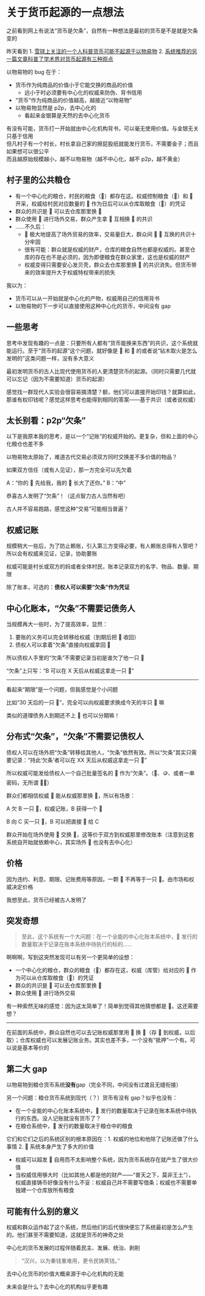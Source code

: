 # 关于货币起源的一点想法

之前看到网上有说法“货币是欠条”，自然有一种想法是最初的货币是不是就是欠条变的

昨天看到 1. [雪球上关注的一个人科普货币可能不起源于以物易物](https://xueqiu.com/7571730629/221759159) 2. [系统推荐的另一篇文章科普了学术界对货币起源有三种观点](https://xueqiu.com/6247460865/221768557)

以物易物的 bug 在于：

- 货币作为纯商品的价值小于它能交换的商品的价值
  - 远小于时必须要有中心化的权威来防伪、背书信用
- “货币”作为纯商品的价值越高，越接近“以物易物”
- 以物易物显然是 p2p，去中心化的
  - 看起来金银算是天然的去中心化货币

有没有可能，货币打一开始就由中心化机构背书，可以毫无使用价值。与金银无关只基于信用  
但凡村子有一个村长，村长拿自己家的擦屁股纸就能发行货币，不需要金子；而且如果想可以很公平  
而且越原始规模越小，越不以物易物（越不中心化，越不 p2p，越不黄金）

## 村子里的公共粮仓

- 有一个中心化的粮仓，村民的粮食（🌾）都存在这。权威控制粮食（🌾）和 🐚 开采，权威给村民对应数量的 🐚 作为日后可以从仓库取粮食（🌾）的凭证
- 群众的共识是 🐚 可以去仓库那里换 🌾
- 群众使用 🐚 进行场外交易，群众产生拿 🐚 互相换 🌾 的共识
- ……不久后：
  - 🐚 极大地提高了场外贸易的效率，交易量巨大，群众间 🐚 🌾 互换的共识十分牢固
  - 很有可能：群众就是权威的财产，仓库的粮食自然也都是权威的。甚至仓库的存在也不是必须的，因为即便粮食在群众家里，这也是权威的财产
  - 权威变得只需要安心发贝壳，群众去仓库那里换 🌾 的共识消失。但货币带来的效率提升大于权威特权带来的损失

我以为：

- 货币可以从一开始就是中心化的产物，权威用自己的信用背书
- 以物易物的下一步可以直接使用这种中心化的货币，中间没有 gap

## 一些思考

思考中发现有趣的一点是：只要所有人都有“货币能换来东西”的共识，这个系统就能运行。至于“货币的起源”这个问题，就好像是 🐓 和 🥚 的或者说“钻木取火是怎么发明的”这类问题一样，没有多大意义

最初发明货币的古人比现代使用货币的人更清楚货币的起源。（同时只需要几代就可以忘记（因为不需要知道）货币的起源）

感觉找一群现代人实验会很容易搞清楚？额，他们可以直接开始印钱？就算如此，那谁有权印钱呢？感觉这样思考也能得到相同的答案——基于共识（或者说权威）

## 太长别看：p2p“欠条”

以下是我原本我的思考，是以一个“记账”的权威开始的。更复杂，但和上面的中心化粮仓也差不多

以物易物太原始了，难道古代交易必须双方同时交换差不多价值的物品？

如果双方信任（或有人见证），那一方完全可以先欠着

A：“你的 🐓 先给我，我的 🐤 长大了还你。”
B：“中”

恭喜古人发明了“欠条”！（这点智力古人当然有吧）

古人并不容易跑路，感觉这种“交易”可能相当普遍？

## 权威记账

规模稍大一些后，为了防止赖账，引入第三方变得必要，有人赖账总得有人管吧？所以会有权威来见证，记录，协助要账

权威可能是村长或双方的妈或者全体村民，账本记录双方的名字、物品、数量、期限

除了账本，可选的：**债权人可以索要“欠条”作为凭证**

## 中心化账本，“欠条”不需要记债务人

当规模再大一些时，为了提高效率，显然：

1. 要账的义务可以完全转移给权威（到期后把 🐓 收回）
2. 债权人可以拿着“欠条”直接向权威拿回 🐓

所以债权人手里的“欠条”不需要记录当初是谁欠了他一只 🐓

“欠条”上只写：“B 可以在 X 天后从权威这拿走一只 🐓”

---

看起来“期限”是一个问题，但我感觉是个小问题

比如“30 天后的一只 🐓”，完全可以向权威要求换成今天的半只 🐓 嘛

类似的道理债务人到期还不上 🐓 也可以分期嘛！

## 分布式“欠条”，“欠条”不需要记债权人

债权人可以在场外把“欠条”转移给其他人，“欠条”依然有效。所以“欠条”其实只需要记录：“持此‘欠条’者可以在 XX 天后从权威这拿走一只 🐓”

所以权威可能发给债权人一个自己批量签名的 🐚 作为“欠条”。（🐚、🪙、或者一串密码，无所谓 🤷🏻）

群众们都相信权威 🐚 能从权威那里换 🐓，所以有场景：

A 欠 B 一只 🐓，权威记账，B 获得一个 🐚

B 向 C 买一只 🐓，B 可以把直接 🐚 给 C

群众开始在场外使用 🐚 交换 🐓，这等价于双方到权威那里修改账本（注意到这套系统自开始就依赖中心，其实场外 🐚 也没有去中心化）

## 价格

因为违约、利息、期限、记账费用等原因，一颗 🐚 不再等于一只 🐓。由市场和权威决定价格

我想至此，货币已经被古人发明了

## 突发奇想

> 至此，这个系统有一个大问题：在一个全能的中心化账本系统中，🐚 发行的数量取决于记录在账本系统中待执行的标的……

啊啊啊，写到这突然发现可以有另一个更简单的设想：

- 一个中心化的粮仓，群众的粮食（🐓）都存在这，权威（库管）给对应的 🐚 作为可以从仓库取粮食（🐓）的凭证
- 群众的共识是 🐚 可以去仓库那里换 🐓
- 群众使用 🐚 进行场外交易

有一种索然无味的感觉：因为这太简单了！简单到觉得其他猜想都是 💩。这还需要想？

---

在前面的系统中，群众自然也可以去记账权威那里用 🐓 换 🐚（存 🐓 到权威，以后取）；仓库权威也可以发展记账业务。其实也差不多，一个没有“抵押”一个有。可以说是基本等价的

## 第二大 gap

以物易物到粮仓货币系统**没有**gap（完全不同，中间没有过渡且无缝衔接）

另一个问题：粮仓货币系统到现代（？）货币有没有 gap？似乎也没有：

- 在一个全能的中心化账本系统中，🐚 发行的数量取决于记录在账本系统中待执行的东西。没人记账就没有货币了？
- 在粮仓系统中，🐚 发行的数量取决于粮仓中的粮食

它们和它们之后的系统区别的根本原因在：1. 权威的地位和他除了记账还做了什么事情 2. 🐚 系统本身产生了多大的价值

- 权威可以超发 🐚 自用而不太影响整个系统，因为货币系统存在就产生了很大价值
- 当权威信用够大时（比如其他人都是他的财产——“普天之下，莫非王土”），权威直接铸币好像没有什么不妥：权威自己并不需要写借条；权威也不需要单独建一个仓库放所有粮食

## 可能有什么别的意义

权威和群众运作起了这个系统，然后他们的后代很快便忘了系统最初是怎么产生的。他们甚至不需要知道，这就是货币的神奇之处

中心化的货币发展的过程伴随着民主、发展、统治、剥削

> “汉兴，以为秦钱重难用，更令民铸荚钱。”

去中心化货币的价值大概来源于中心化机构的无能

未来会是什么？去中心化的机构似乎更有趣
